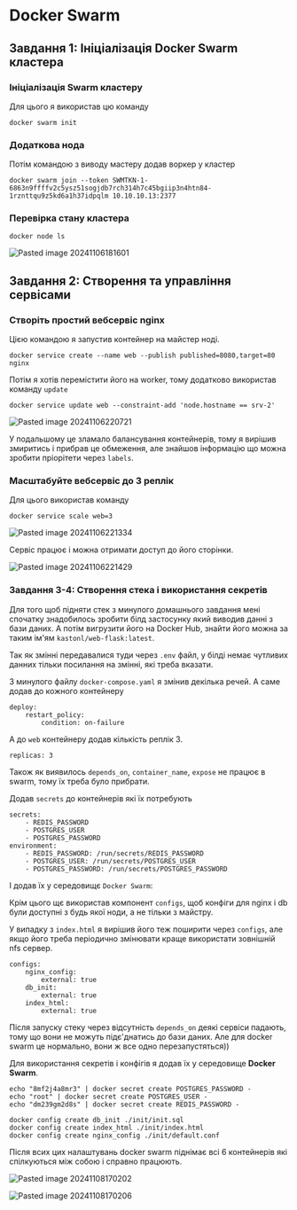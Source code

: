 # Docker Swarm
## Завдання 1: Ініціалізація Docker Swarm кластера
### Ініціалізацiя Swarm кластеру
Для цього я використав цю команду

	docker swarm init
### Додаткова нода
Потiм командою з виводу мастеру додав воркер у кластер

	docker swarm join --token SWMTKN-1-6863n9ffffv2c5ysz51sogjdb7rch314h7c45bgiip3n4htn84-1rznttqu9z5kd6a1h37idpqlm 10.10.10.13:2377
### Перевiрка стану кластера

	docker node ls

![Pasted image 20241106181601](https://github.com/user-attachments/assets/c116653d-7b2b-437f-a0e3-9b4ebd036b54)

## Завдання 2: Створення та управління сервісами
### Створіть простий вебсервіс nginx
Цiєю командою я запустив контейнер на майстер нодi. 

	docker service create --name web --publish published=8080,target=80 nginx

Потiм я хотiв перемiстити його на worker, тому додатково використав команду `update`

	docker service update web --constraint-add 'node.hostname == srv-2'

![Pasted image 20241106220721](https://github.com/user-attachments/assets/e00bbe24-876a-4cc9-a9ae-a9467ba065ae)

У подальшому це зламало балансування контейнерiв, тому я вирiшив змиритись i прибрав це обмеження, але знайшов iнформацiю що можна зробити прiорiтети через `labels`.
### Масштабуйте вебсервіс до 3 реплік
Для цього використав команду 

	docker service scale web=3

![Pasted image 20241106221334](https://github.com/user-attachments/assets/0c80896a-d3a1-438f-be7b-1a3f97f6fa75)


Сервiс працює i можна отримати доступ до його сторiнки.

![Pasted image 20241106221429](https://github.com/user-attachments/assets/df6b0519-7b88-44f6-880d-5d297081ffc7)

### Завдання 3-4: Створення стека i використання секретів

Для того щоб пiдняти стек з минулого домашнього завдання менi спочатку знадобилось зробити бiлд застосунку який виводив даннi з бази даних. А потiм вигрузити його на Docker Hub, знайти його можна за таким ім'ям `kastonl/web-flask:latest`.

Так як змiннi передавалися туди через `.env` файл, у бiлдi немає чутливих данних тiльки посилання на змiннi, якi треба вказати.

З минулого файлу `docker-compose.yaml` я змiнив декiлька речей. А саме додав до кожного контейнеру 

	deploy:
		restart_policy:
			condition: on-failure

А до `web` контейнеру додав кiлькiсть реплiк 3.

	replicas: 3

Також як виявилось `depends_on`, `container_name`, `expose` не працює в swarm, тому їх треба було прибрати.

Додав `secrets` до контейнерiв якi їх потребують

	secrets:
		- REDIS_PASSWORD
		- POSTGRES_USER
		- POSTGRES_PASSWORD
	environment:
		- REDIS_PASSWORD: /run/secrets/REDIS_PASSWORD
		- POSTGRES_USER: /run/secrets/POSTGRES_USER
		- POSTGRES_PASSWORD: /run/secrets/POSTGRES_PASSWORD

I додав їх у середовищє `Docker Swarm`:

Крiм цього щє використав компонент `configs`, щоб конфiги для nginx i db були доступнi з будь якої ноди, а не тiльки з майстру.

У випадку з `index.html` я вирiшив його теж поширити через `configs`, але якщо його треба перiодично змiнювати краще використати зовнiшнiй nfs сервер.

	configs:
		nginx_config:
			external: true
		db_init:
			external: true
		index_html:
			external: true

Пiсля запуску стеку через вiдсутнiсть `depends_on` деякi сервiси падають, тому що вони не можуть пiдє'днатись до бази даних. Але для docker swarm це нормально, вони ж все одно перезапустяться))

Для використання секретiв i конфiгiв я додав їх у середовище **Docker Swarm**.

	echo "8mf2j4a8mr3" | docker secret create POSTGRES_PASSWORD -
	echo "root" | docker secret create POSTGRES_USER -
	echo "dm239gm2d8s" | docker secret create REDIS_PASSWORD -

	docker config create db_init ./init/init.sql
	docker config create index_html ./init/index.html
	docker config create nginx_config ./init/default.conf

Пiсля всих цих налаштувань docker swarm пiднiмає всi 6 контейнерiв якi спiлкуються мiж собою i справно працюють.

![Pasted image 20241108170202](https://github.com/user-attachments/assets/e2ad780e-6ffd-431c-a5c6-950b5ed4c4e6)

![Pasted image 20241108170206](https://github.com/user-attachments/assets/793e20bf-e2f2-4c0b-9b9a-dd133bead1b0)
